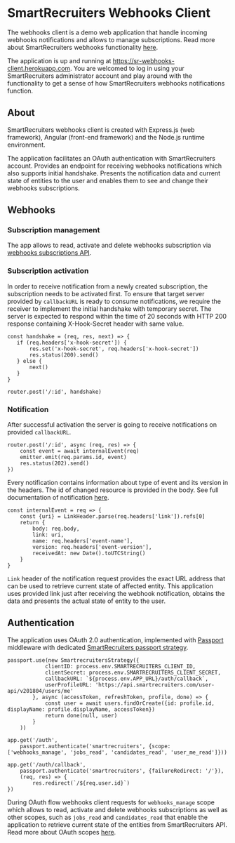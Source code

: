 # SmartRecruiters Webhooks Client

The webhooks client is a demo web application that handle incoming webhooks notifications and allows to manage 
subscriptions. Read more about SmartRecruiters webhooks functionality 
[here](https://dev.smartrecruiters.com/customer-api/webhooks).

The application is up and running at <https://sr-webhooks-client.herokuapp.com>. You are welcomed to log in using your 
SmartRecruiters administrator account and play around with the functionality to get a sense of how SmartRecruiters 
webhooks notifications function.

## About

SmartRecruiters webhooks client is created with Express.js (web framework), Angular (front-end framework)
and the Node.js runtime environment.

The application facilitates an OAuth authentication with SmartRecruiters account. Provides an endpoint for receiving 
webhooks notifications which also supports initial handshake. Presents the notification data and current state of 
entities to the user and enables them to see and change their webhooks subscriptions.

## Webhooks

### Subscription management

The app allows to read, activate and delete webhooks subscription via 
[webhooks subscriptions API](https://dev.smartrecruiters.com/customer-api/live-docs/webhooks-subscriptions-api).


### Subscription activation

In order to receive notification from a newly created subscription, the subscription needs to be activated first. 
To ensure that target server provided by `callbackURL` is ready to consume notifications, 
we require the receiver to implement the initial handshake with temporary secret. The server is expected to respond 
within the time of 20 seconds with HTTP 200 response containing X-Hook-Secret header with same value.

```
const handshake = (req, res, next) => {
   if (req.headers['x-hook-secret']) {
       res.set('x-hook-secret', req.headers['x-hook-secret'])
       res.status(200).send()
   } else {
       next()
   }
}

router.post('/:id', handshake)
```

### Notification

After successful activation the server is going to receive notifications on provided `callbackURL`.

```
router.post('/:id', async (req, res) => {
    const event = await internalEvent(req)
    emitter.emit(req.params.id, event)
    res.status(202).send()
})
```

Every notification contains information about type of event and its version in the headers. The id of changed resource 
is provided in the body. See full documentation of notification 
[here](https://dev.smartrecruiters.com/customer-api/live-docs/webhooks-subscriptions-api/#//onJobCreatedCallback).

```
const internalEvent = req => {
    const {uri} = LinkHeader.parse(req.headers['link']).refs[0]
    return {
        body: req.body,
        link: uri,
        name: req.headers['event-name'],
        version: req.headers['event-version'],
        receivedAt: new Date().toUTCString()
    }
}
```
`Link` header of the notification request provides the exact URL address that can be used to retrieve current state of
affected entity. This application uses provided link just after receiving the webhook notification, obtains the data
and presents the actual state of entity to the user.

## Authentication

The application uses OAuth 2.0 authentication, implemented with [Passport](http://www.passportjs.org/) middleware with 
dedicated [SmartRecruiters passport strategy](https://github.com/smartrecruiters/passport-smartrecruiters).

```
passport.use(new SmartrecruitersStrategy({
            clientID: process.env.SMARTRECRUITERS_CLIENT_ID,
            clientSecret: process.env.SMARTRECRUITERS_CLIENT_SECRET,
            callbackURL: `${process.env.APP_URL}/auth/callback`,
            userProfileURL: 'https://api.smartrecruiters.com/user-api/v201804/users/me'
        }, async (accessToken, refreshToken, profile, done) => {
            const user = await users.findOrCreate({id: profile.id, displayName: profile.displayName, accessToken})
            return done(null, user)
        }
    ))

app.get('/auth',
    passport.authenticate('smartrecruiters', {scope: ['webhooks_manage', 'jobs_read', 'candidates_read', 'user_me_read']}))

app.get('/auth/callback',
    passport.authenticate('smartrecruiters', {failureRedirect: '/'}),
    (req, res) => {
        res.redirect(`/${req.user.id}`)
})
```

During OAuth flow webhooks client requests for `webhooks_manage` scope which allows to read, activate and delete
webhooks subscriptions as well as other scopes, such as `jobs_read` and `candidates_read` that enable the application 
to retrieve current state of the entities from SmartRecruiters API. Read more about OAuth scopes 
[here](https://dev.smartrecruiters.com/customer-api/authentication/access-scopes).
